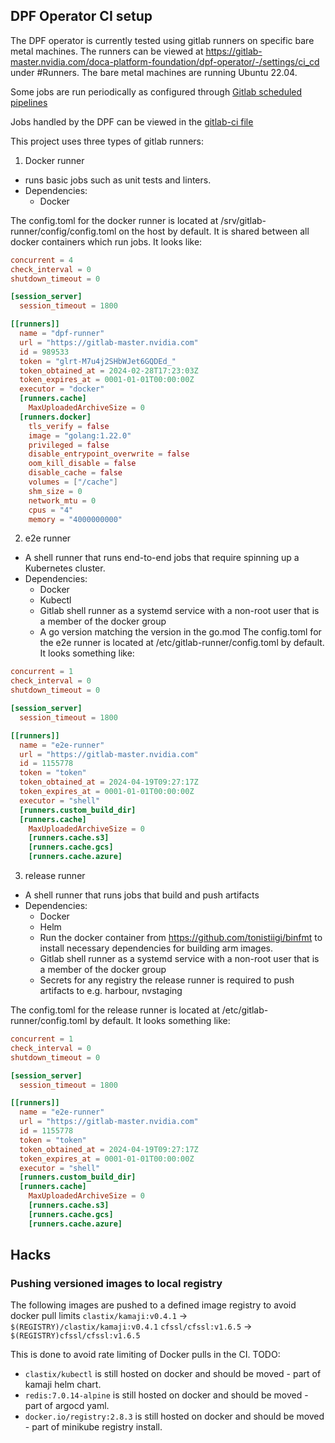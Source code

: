 ## DPF Operator CI setup

The DPF operator is currently tested using gitlab runners on specific bare metal machines. The runners can be viewed at https://gitlab-master.nvidia.com/doca-platform-foundation/dpf-operator/-/settings/ci_cd under #Runners.
The bare metal machines are running Ubuntu 22.04.

Some jobs are run periodically as configured through [Gitlab scheduled pipelines](https://gitlab-master.nvidia.com/doca-platform-foundation/dpf-operator/-/pipeline_schedules)

Jobs handled by the DPF can be viewed in the [gitlab-ci file](../../.gitlab-ci.yml)

This project uses three types of gitlab runners:
1) Docker runner
  - runs basic jobs such as unit tests and linters.
  - Dependencies:
    - Docker

The config.toml for the docker runner is located at /srv/gitlab-runner/config/config.toml on the host by default. It is shared between all docker containers which run jobs. It looks like:
```toml
concurrent = 4 
check_interval = 0
shutdown_timeout = 0

[session_server]
  session_timeout = 1800

[[runners]]
  name = "dpf-runner"
  url = "https://gitlab-master.nvidia.com"
  id = 989533
  token = "glrt-M7u4j2SHbWJet6GQDEd_"
  token_obtained_at = 2024-02-28T17:23:03Z
  token_expires_at = 0001-01-01T00:00:00Z
  executor = "docker"
  [runners.cache]
    MaxUploadedArchiveSize = 0
  [runners.docker]
    tls_verify = false
    image = "golang:1.22.0"
    privileged = false
    disable_entrypoint_overwrite = false
    oom_kill_disable = false
    disable_cache = false
    volumes = ["/cache"]
    shm_size = 0
    network_mtu = 0
    cpus = "4"
    memory = "4000000000"
```

2) e2e runner
  - A shell runner that runs end-to-end jobs that require spinning up a Kubernetes cluster.
  - Dependencies:
    - Docker
    - Kubectl
    - Gitlab shell runner as a systemd service with a non-root user that is a member of the docker group
    - A go version matching the version in the go.mod
The config.toml for the e2e runner is located at /etc/gitlab-runner/config.toml by default. It looks something like:
```toml
concurrent = 1
check_interval = 0
shutdown_timeout = 0

[session_server]
  session_timeout = 1800

[[runners]]
  name = "e2e-runner"
  url = "https://gitlab-master.nvidia.com"
  id = 1155778
  token = "token"
  token_obtained_at = 2024-04-19T09:27:17Z
  token_expires_at = 0001-01-01T00:00:00Z
  executor = "shell"
  [runners.custom_build_dir]
  [runners.cache]
    MaxUploadedArchiveSize = 0
    [runners.cache.s3]
    [runners.cache.gcs]
    [runners.cache.azure]
```

3) release runner
  - A shell runner that runs jobs that build and push artifacts
  - Dependencies:
    - Docker 
    - Helm
    - Run the docker container from https://github.com/tonistiigi/binfmt to install necessary dependencies for building arm images. 
    - Gitlab shell runner as a systemd service with a non-root user that is a member of the docker group
    - Secrets for any registry the release runner is required to push artifacts to e.g. harbour, nvstaging
     
    
 The config.toml for the release runner is located at /etc/gitlab-runner/config.toml by default. It looks something like:
```toml
concurrent = 1
check_interval = 0
shutdown_timeout = 0

[session_server]
  session_timeout = 1800

[[runners]]
  name = "e2e-runner"
  url = "https://gitlab-master.nvidia.com"
  id = 1155778
  token = "token"
  token_obtained_at = 2024-04-19T09:27:17Z
  token_expires_at = 0001-01-01T00:00:00Z
  executor = "shell"
  [runners.custom_build_dir]
  [runners.cache]
    MaxUploadedArchiveSize = 0
    [runners.cache.s3]
    [runners.cache.gcs]
    [runners.cache.azure]
```

## Hacks
### Pushing versioned images to local registry
The following images are pushed to a defined image registry to avoid docker pull limits
`clastix/kamaji:v0.4.1` -> `$(REGISTRY)/clastix/kamaji:v0.4.1`
`cfssl/cfssl:v1.6.5` -> `$(REGISTRY)cfssl/cfssl:v1.6.5`

This is done to avoid rate limiting of Docker pulls in the CI.
TODO:
- `clastix/kubectl` is still hosted on docker and should be moved - part of kamaji helm chart.
- `redis:7.0.14-alpine` is still hosted on docker and should be moved - part of argocd yaml.
- `docker.io/registry:2.8.3` is still hosted on docker and should be moved - part of minikube registry install.